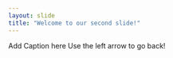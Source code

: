 ```yaml
---
layout: slide
title: "Welcome to our second slide!"
---
```

Add Caption here
Use the left arrow to go back!
